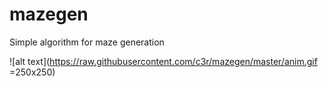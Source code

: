 # mazegen
Simple algorithm for maze generation

![alt text](https://raw.githubusercontent.com/c3r/mazegen/master/anim.gif =250x250)
